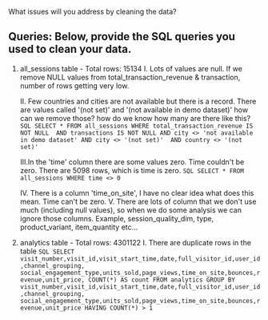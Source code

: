 What issues will you address by cleaning the data?

Queries:
Below, provide the SQL queries you used to clean your data.
----------------------------------------------------------------------------


1) all_sessions table - Total rows: 15134
	I. 	Lots of values are null. If we remove NULL values from total_transaction_revenue & transaction, number of rows getting very low. 
	
	II. Few countries and cities are not available but there is a record. There are values called 
		'(not set)' and '(not available in demo dataset)' how can we remove those? how do we know how many are there like this?
		```SQL
			SELECT *
			FROM all_sessions
			WHERE total_transaction_revenue IS NOT NULL 
				AND transactions IS NOT NULL
				AND city <> 'not available in demo dataset'
				AND city <> '(not set)' 
					AND country <> '(not set)' 
		```
	
	III.In the 'time' column there are some values zero. Time couldn't be zero. There are 5098 rows, which is time is zero. 
		```SQL
			SELECT *
			FROM all_sessions
			WHERE time <> 0
		```
	
	IV. There is a column 'time_on_site', I have no clear idea what does this mean. Time can't be zero. 
	V. 	There are lots of column that we don't use much (including null values), so when we do some analysis we can ignore those columns. 
		Example, session_quality_dim, type, product_variant, item_quantity etc...

2) analytics table - Total rows: 4301122
	I. There are duplicate rows in the table
		```SQL
			SELECT visit_number,visit_id,visit_start_time,date,full_visitor_id,user_id,channel_grouping,
				social_engagement_type,units_sold,page_views,time_on_site,bounces,revenue,unit_price,
				COUNT(*) AS count
			FROM analytics
			GROUP BY visit_number,visit_id,visit_start_time,date,full_visitor_id,user_id,channel_grouping,
				social_engagement_type,units_sold,page_views,time_on_site,bounces,revenue,unit_price
			HAVING COUNT(*) > 1
		```
